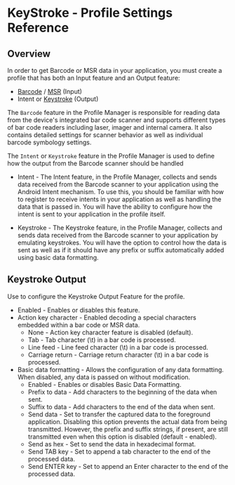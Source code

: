 # KeyStroke - Profile Settings Reference

## Overview
In order to get Barcode or MSR data in your application, you must create a profile that has both an Input feature and an Output feature:

* [Barcode](../guide/profiles/profilebarcode) / [MSR](../guide/profiles/profilemsr) (Input)
* Intent or [Keystroke](../guide/profiles/profilekeystroke) (Output)

The `Barcode` feature in the Profile Manager is responsible for reading data from the device's integrated bar code scanner and supports different types of bar code readers including laser, imager and internal camera. It also contains detailed settings for scanner behavior as well as individual barcode symbology settings.

The `Intent` or `Keystroke` feature in the Profile Manager is used to define how the output from the Barcode scanner should be handled

* Intent - The Intent feature, in the Profile Manager, collects and sends data received from the Barcode scanner to your application using the Android Intent mechanism. To use this, you should be familiar with how to register to receive intents in your application as well as handling the data that is passed in. You will have the ability to configure how the intent is sent to your application in the profile itself.

* Keystroke - The Keystroke feature, in the Profile Manager, collects and sends data received from the Barcode scanner to your application by emulating keystrokes. You will have the option to control how the data is sent as well as if it should have any prefix or suffix automatically added using basic data formatting.

## Keystroke Output
Use to configure the Keystroke Output Feature for the profile.

* Enabled - Enables or disables this feature. 
* Action key character - Enabled decoding a special characters embedded within a bar code or MSR data.
	* None - Action key character feature is disabled (default).
	* Tab - Tab character (\t) in a bar code is processed.
	* Line feed - Line feed character (\t) in a bar code is processed.
	* Carriage return - Carriage return character (\t) in a bar code is processed.
* Basic data formatting - Allows the configuration of any data formatting. When disabled, any data is passed on without modification.
	* Enabled - Enables or disables Basic Data Formatting. 
	* Prefix to data - Add characters to the beginning of the data when sent.
	* Suffix to data - Add characters to the end of the data when sent.
	* Send data - Set to transfer the captured data to the foreground application. Disabling this option prevents the actual data from being transmitted. However, the prefix and suffix strings, if present, are still transmitted even when this option is disabled (default - enabled).
	* Send as hex - Set to send the data in hexadecimal format. 
	* Send TAB key - Set to append a tab character to the end of the processed data. 
	* Send ENTER key - Set to append an Enter character to the end of the processed data. 

